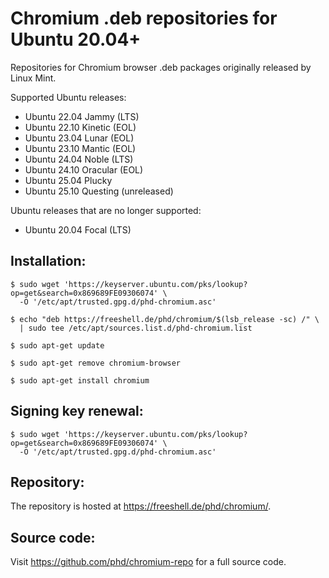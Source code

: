 Chromium .deb repositories for Ubuntu 20.04+
============================================


Repositories for Chromium browser .deb packages originally released by Linux Mint.

Supported Ubuntu releases:

  * Ubuntu 22.04 Jammy (LTS)
  * Ubuntu 22.10 Kinetic (EOL)
  * Ubuntu 23.04 Lunar (EOL)
  * Ubuntu 23.10 Mantic (EOL)
  * Ubuntu 24.04 Noble (LTS)
  * Ubuntu 24.10 Oracular (EOL)
  * Ubuntu 25.04 Plucky
  * Ubuntu 25.10 Questing (unreleased)

Ubuntu releases that are no longer supported:

  * Ubuntu 20.04 Focal (LTS)

Installation:
-------------

    $ sudo wget 'https://keyserver.ubuntu.com/pks/lookup?op=get&search=0x869689FE09306074' \
      -O '/etc/apt/trusted.gpg.d/phd-chromium.asc'

    $ echo "deb https://freeshell.de/phd/chromium/$(lsb_release -sc) /" \
      | sudo tee /etc/apt/sources.list.d/phd-chromium.list

    $ sudo apt-get update

    $ sudo apt-get remove chromium-browser

    $ sudo apt-get install chromium


Signing key renewal:
--------------------

    $ sudo wget 'https://keyserver.ubuntu.com/pks/lookup?op=get&search=0x869689FE09306074' \
      -O '/etc/apt/trusted.gpg.d/phd-chromium.asc'


Repository:
-----------

The repository is hosted at https://freeshell.de/phd/chromium/.


Source code:
------------

Visit https://github.com/phd/chromium-repo for a full source code.
